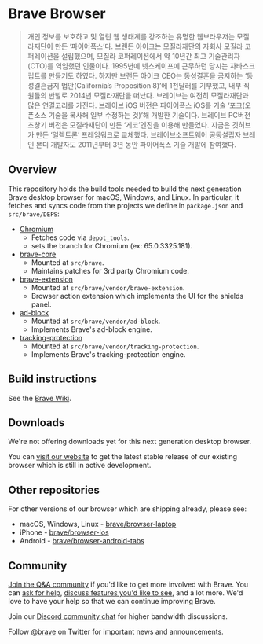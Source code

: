 # Brave Browser
> 개인 정보를 보호하고 및 열린 웹 생태계를 강조하는 유명한 웹브라우저는 모질라재단이 만든 ‘파이어폭스’다. 브랜든 아이크는 모질라재단의 자회사 모질라 코퍼레이션을 설립했으며, 모질라 코퍼레이션에서 약 10년간 최고 기술관리자(CTO)를 역임했던 인물이다. 1995년에 넷스케이프에 근무하던 당시는 자바스크립트를 만들기도 하였다. 하지만 브랜든 아이크 CEO는 동성결혼을 금지하는 ‘동성결혼금지 법안(California’s Proposition 8)’에 1천달러를 기부했고, 내부 직원들의 반발로 2014년 모질라재단을 떠났다. 브레이브는 여전히 모질라재단과 많은 연결고리를 가진다. 브레이브 iOS 버전은 파이어폭스 iOS를 기술 ‘포크(오픈소스 기술을 복사해 일부 수정하는 것)’해 개발한 기술이다. 브레이브 PC버전 초창기 버전은 모질라재단이 만든 ‘게코’엔진을 이용해 만들었다. 지금은 깃허브가 만든 ‘일렉트론’ 프레임워크로 교체했다. 브레이브소프트웨어 공동설립자 브레인 본디 개발자도 2011년부터 3년 동안 파이어폭스 기술 개발에 참여했다.

## Overview 

This repository holds the build tools needed to build the next generation Brave desktop browser for macOS, Windows, and Linux.  In particular, it fetches and syncs code from the projects we define in `package.json` and `src/brave/DEPS`:

  - [Chromium](https://chromium.googlesource.com/chromium/src.git)
    - Fetches code via `depot_tools`.
    - sets the branch for Chromium (ex: 65.0.3325.181).
  - [brave-core](https://github.com/brave/brave-core)
    - Mounted at `src/brave`.
    - Maintains patches for 3rd party Chromium code.
  - [brave-extension](https://github.com/brave/brave-extension)
    - Mounted at `src/brave/vendor/brave-extension`.
    - Browser action extension which implements the UI for the shields panel.
  - [ad-block](https://github.com/brave/ad-block)
    - Mounted at `src/brave/vendor/ad-block`.
    - Implements Brave's ad-block engine.
  - [tracking-protection](https://github.com/brave/tracking-protection)
    - Mounted at `src/brave/vendor/tracking-protection`.
    - Implements Brave's tracking-protection engine.
    
## Build instructions

See the [Brave Wiki](https://github.com/brave/brave-browser/wiki).

## Downloads

We're not offering downloads yet for this next generation desktop browser.

You can [visit our website](https://brave.com/downloads.html) to get the latest stable release of our existing browser which is still in active development.

## Other repositories

For other versions of our browser which are shipping already, please see:

* macOS, Windows, Linux - [brave/browser-laptop](https://github.com/brave/browser-laptop)
* iPhone - [brave/browser-ios](https://github.com/brave/browser-ios)
* Android - [brave/browser-android-tabs](https://github.com/brave/browser-android-tabs)

## Community

[Join the Q&A community](https://community.brave.com/) if you'd like to get more involved with Brave. You can [ask for help](https://community.brave.com/c/help-me),
[discuss features you'd like to see](https://community.brave.com/c/feature-requests), and a lot more. We'd love to have your help so that we can continue improving Brave.

Join our [Discord community chat](https://discordapp.com/invite/k57tYrS) for higher bandwidth discussions.

Follow [@brave](https://twitter.com/brave) on Twitter for important news and announcements.

